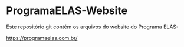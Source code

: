 # ProgramaELAS-Website
Este repositório git contém os arquivos do website do Programa ELAS:

https://programaelas.com.br/
